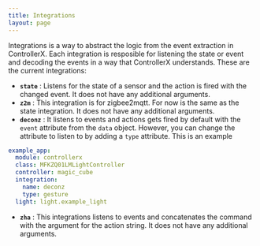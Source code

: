 ```yaml
---
title: Integrations
layout: page
---
```


Integrations is a way to abstract the logic from the event extraction in ControllerX. Each integration is resposible for listening the state or event and decoding the events in a way that ControllerX understands. These are the current integrations:

- **`state`** : Listens for the state of a sensor and the action is fired with the changed event. It does not have any additional arguments.
- **`z2m`** : This integration is for zigbee2mqtt. For now is the same as the state integration. It does not have any additional arguments.
- **`deconz`** : It listens to events and actions gets fired by default with the `event` attribute from the `data` object. However, you can change the attribute to listen to by adding a `type` attribute. This is an example

```yaml
example_app:
  module: controllerx
  class: MFKZQ01LMLightController
  controller: magic_cube
  integration:
    name: deconz
    type: gesture
  light: light.example_light
```

- **`zha`** : This integrations listens to events and concatenates the command with the argument for the action string. It does not have any additional arguments.
